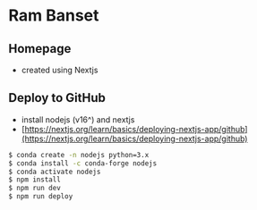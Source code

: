 # Ram Banset

## Homepage

- created using Nextjs

## Deploy to GitHub
- install nodejs (v16^) and nextjs
- [https://nextjs.org/learn/basics/deploying-nextjs-app/github](https://nextjs.org/learn/basics/deploying-nextjs-app/github)

```bash
$ conda create -n nodejs python=3.x
$ conda install -c conda-forge nodejs
$ conda activate nodejs
$ npm install
$ npm run dev
$ npm run deploy
```